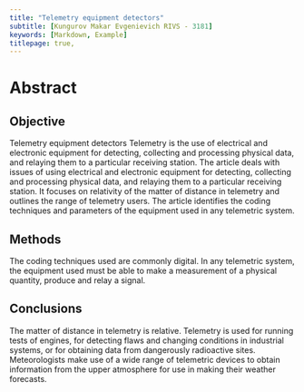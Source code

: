 ```yaml
---
title: "Telemetry equipment detectors"
subtitle: [Kungurov Makar Evgenievich RIVS - 3181]
keywords: [Markdown, Example]
titlepage: true,
---
```

# Abstract 

## Objective
Telemetry equipment detectors
Telemetry is the use of electrical and electronic equipment for detecting, collecting and processing physical data, and relaying them to a particular receiving station.
The article deals with issues of using electrical and electronic equipment for detecting, collecting and processing physical data, and relaying them to a particular receiving station. It focuses on relativity of the matter of distance in telemetry and outlines the range of telemetry users. The article identifies the coding techniques and parameters of the equipment used in any telemetric system.

## Methods
The coding techniques used are commonly digital.
In any telemetric system, the equipment used must be able to make a measurement of a physical quantity, produce and relay a signal.

## Conclusions
The matter of distance in telemetry is relative. Telemetry is used for running tests of engines, for detecting flaws and changing conditions in industrial systems, or for obtaining data from dangerously radioactive sites. Meteorologists make use of a wide range of telemetric devices to obtain information from the upper atmosphere for use in making their weather forecasts.

<!-- Cyber bulling is one of the most toxic internet risks you can meet. -->
<!-- It's danger can vary from minimal threat to suicidal vibes. Many people around the world are constantly cyber bullied dialy. -->
<!---->
<!-- I think it's unavoidable in modern society. -->
<!---->
<!-- If i get bullied, i just try to ignore it and minimize all links with bully. -->
<!-- The best way you can do is to put bully in blacklist and try not to listen all that nonsense. -->
<!---->
<!-- Cyber stalking is the creepiest thing in modern internet. You can be watched by pretty anyone with basic hacking skills. Most people today don't filter their web track, so it's very easy to overwatch them. -->
<!-- Yes, you can say that watching is not dangerous, but it can reveal into real stalking. Creepiest thing ever. -->
<!---->
<!-- I think it's unaccptable and try to minimize my web information -->
<!---->
<!-- Close your profiles, change passwords or accounts, kill the host -->
<!---->
